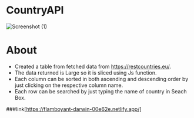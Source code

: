 # CountryAPI


![Screenshot (1)](https://user-images.githubusercontent.com/57011125/108950600-82fc3d80-768c-11eb-9623-078f8dbaaed7.png)



# About 

- Created a table  from fetched data from https://restcountries.eu/.
- The data returned is Large so it is sliced using Js function.
- Each column can be sorted in both ascending and descending order by just clicking on the respective column name.
- Each row can be searched by just typing the name of country in Seach Box.
 
 
 ###link[https://flamboyant-darwin-00e62e.netlify.app/]
